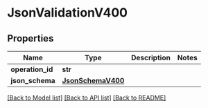 # JsonValidationV400

## Properties
Name | Type | Description | Notes
------------ | ------------- | ------------- | -------------
**operation_id** | **str** |  | 
**json_schema** | [**JsonSchemaV400**](JsonSchemaV400.md) |  | 

[[Back to Model list]](../README.md#documentation-for-models) [[Back to API list]](../README.md#documentation-for-api-endpoints) [[Back to README]](../README.md)



